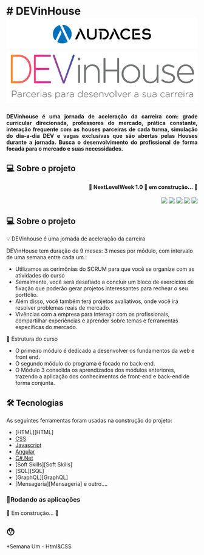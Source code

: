 <h1 align="left"> # DEVinHouse <img src="./Assets/audaces.png"> <img src="./Assets/logo-dev-in-01.png"></h1>

<h4 align="justify">DEVinhouse é uma jornada de aceleração da carreira com: grade curricular direcionada, professores do mercado, prática constante, interação frequente com as houses parceiras de cada turma, simulação do dia-a-dia DEV e vagas exclusivas que são abertas pelas Houses durante a jornada. Busca o desenvolvimento do profissional de forma focada para o mercado e suas necessidades.
</h4>

## 💻 Sobre o projeto

<h4 align="right"> 
	🚧 NextLevelWeek 1.0 🚀 em construção... 🚧  
</h4>

<div align="right"> 
  <a href="https://www.youtube.com/channel/UCh2WUPuxwKy6RYN7SuDcPNQ" target="_blank"><img src="https://img.shields.io/badge/YouTube-FF0000?style=for-the-badge&logo=youtube&logoColor=white" target="_blank"></a>
  <a href="https://instagram.com/raphael8031" target="_blank"><img src="https://img.shields.io/badge/-Instagram-%23E4405F?style=for-the-badge&logo=instagram&logoColor=white" target="_blank"></a>
  <a href="https://discord.gg/Rh5QKzta" target="_blank"><img src="https://img.shields.io/badge/Discord-7289DA?style=for-the-badge&logo=discord&logoColor=white" target="_blank"></a> 
  <a href = "mailto:devone.r8@gmail.com"><img src="https://img.shields.io/badge/-Gmail-%23333?style=for-the-badge&logo=gmail&logoColor=white" target="_blank"></a>
  <a href="https://www.linkedin.com/in/raphaelmcarvalho/" target="_blank"><img src="https://img.shields.io/badge/-LinkedIn-%230077B5?style=for-the-badge&logo=linkedin&logoColor=white" target="_blank"></a> 
</div>

## 💻 Sobre o projeto

💡 DEVinhouse é uma jornada de aceleração da carreira

DEVinHouse tem duração de 9 meses: 3 meses por módulo, com intervalo de uma semana entre cada um.:
- Utilizamos as cerimônias do SCRUM para que você se organize com as atividades do curso
- Semalmente, você será desafiado a concluir um bloco de exercícios de fixação que poderão gerar projetos interessantes para rechear o seu portfólio.
- Além disso, você também terá projetos avaliativos, onde você irá resolver problemas reais de mercado.
- Vivências com a empresa para interagir com os profissionais, compartilhar experiências e aprender sobre temas e ferramentas específicas do mercado.

 🚀 Estrutura do curso
  - O primeiro módulo é dedicado a desenvolver os fundamentos da web e front end. 
  - O segundo módulo do programa é focado no back-end. 
  - O Módulo 3 consolida os aprendizados dos módulos anteriores, trazendo a aplicação dos conhecimentos de front-end e back-end de forma conjunta.  

## 🛠 Tecnologias

As seguintes ferramentas foram usadas na construção do projeto:

- [HTML][HTML]
- [CSS][CSS]
- [Javascript][nodejs]
- [Angular][Angular]
- [C#.Net][.Net]
- [Soft Skills][Soft Skills]
- [SQL][SQL]
- [GraphQL][GraphQL]
- [Mensageria][Mensageria]
e outro....

### 📱Rodando as aplicações 

🚧 Em construção... 🚧

## 😯 

*Semana Um - Html&CSS

[nodejs]: https://nodejs.org/
[CSS]: https://developer.mozilla.org/pt-BR/docs/Web/CSS
[expo]: HTMLhttps://expo.io/
[Angular]: https://angular.io/
[.net]: https://learn.microsoft.com/pt-br/dotnet/csharp/